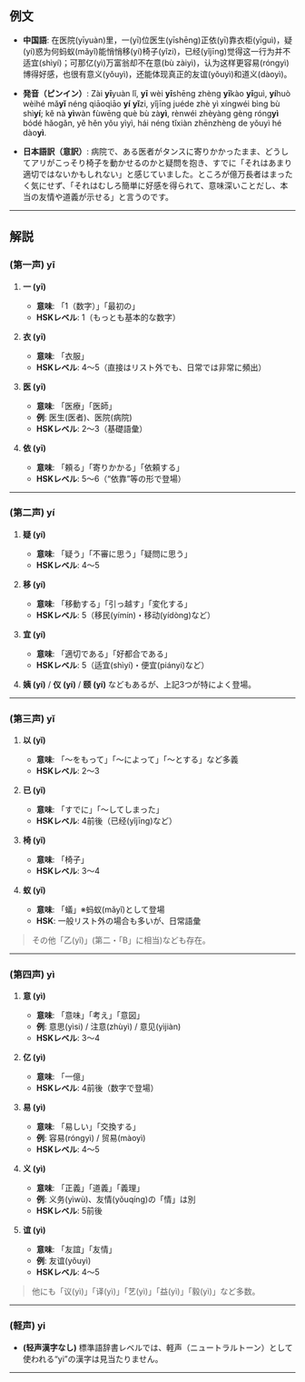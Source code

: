 ## 例文

* **中国語**:
  在医院(yīyuàn)里，一(yī)位医生(yīshēng)正依(yī)靠衣柜(yīguì)，疑(yí)惑为何蚂蚁(mǎyǐ)能悄悄移(yí)椅子(yǐzi)，已经(yǐjīng)觉得这一行为并不适宜(shìyí)；可那亿(yì)万富翁却不在意(bù zàiyì)，认为这样更容易(róngyì)博得好感，也很有意义(yǒuyì)，还能体现真正的友谊(yǒuyì)和道义(dàoyì)。

* **発音（ピンイン）**:
  Zài **yī**yuàn lǐ,
  **yī** wèi **yī**shēng zhèng **yī**kào **yī**guì,
  **yí**huò wèihé mǎ**yǐ** néng qiāoqiāo **yí** **yǐ**zi,
  yǐjīng juéde zhè yì xíngwéi bìng bù shì**yí**;
  kě nà **yì**wàn fùwēng què bù zà**yì**,
  rènwéi zhèyàng gèng róng**yì** bódé hǎogǎn,
  yě hěn yǒu yìyì,
  hái néng tǐxiàn zhēnzhèng de yǒuyì hé dào**yì**.

* **日本語訳（意訳）**:
  病院で、ある医者がタンスに寄りかかったまま、どうしてアリがこっそり椅子を動かせるのかと疑問を抱き、すでに「それはあまり適切ではないかもしれない」と感じていました。ところが億万長者はまったく気にせず、「それはむしろ簡単に好感を得られて、意味深いことだし、本当の友情や道義が示せる」と言うのです。

---

## 解説
### (第一声) yī

1. **一 (yī)**
   - **意味**: 「1（数字）」「最初の」
   - **HSKレベル**: 1（もっとも基本的な数字）

2. **衣 (yī)**
   - **意味**: 「衣服」
   - **HSKレベル**: 4〜5（直接はリスト外でも、日常では非常に頻出）

3. **医 (yī)**
   - **意味**: 「医療」「医師」
   - **例**: 医生(医者)、医院(病院)
   - **HSKレベル**: 2〜3（基礎語彙）

4. **依 (yī)**
   - **意味**: 「頼る」「寄りかかる」「依頼する」
   - **HSKレベル**: 5〜6（“依靠”等の形で登場）

---

### (第二声) yí

1. **疑 (yí)**
   - **意味**: 「疑う」「不審に思う」「疑問に思う」
   - **HSKレベル**: 4〜5

2. **移 (yí)**
   - **意味**: 「移動する」「引っ越す」「変化する」
   - **HSKレベル**: 5（移民(yímín)・移动(yídòng)など）

3. **宜 (yí)**
   - **意味**: 「適切である」「好都合である」
   - **HSKレベル**: 5（适宜(shìyí)・便宜(piányi)など）

4. **姨 (yí)** / **仪 (yí)** / **颐 (yí)** などもあるが、上記3つが特によく登場。

---

### (第三声) yǐ

1. **以 (yǐ)**
   - **意味**: 「〜をもって」「〜によって」「〜とする」など多義
   - **HSKレベル**: 2〜3

2. **已 (yǐ)**
   - **意味**: 「すでに」「〜してしまった」
   - **HSKレベル**: 4前後（已经(yǐjīng)など）

3. **椅 (yǐ)**
   - **意味**: 「椅子」
   - **HSKレベル**: 3〜4

4. **蚁 (yǐ)**
   - **意味**: 「蟻」※蚂蚁(mǎyǐ)として登場
   - **HSK**: 一般リスト外の場合も多いが、日常語彙

> その他「乙(yǐ)」(第二・「B」に相当)なども存在。

---

### (第四声) yì

1. **意 (yì)**
   - **意味**: 「意味」「考え」「意図」
   - **例**: 意思(yìsi) / 注意(zhùyì) / 意见(yìjiàn)
   - **HSKレベル**: 3〜4

2. **亿 (yì)**
   - **意味**: 「一億」
   - **HSKレベル**: 4前後（数字で登場）

3. **易 (yì)**
   - **意味**: 「易しい」「交換する」
   - **例**: 容易(róngyì) / 贸易(màoyì)
   - **HSKレベル**: 4〜5

4. **义 (yì)**
   - **意味**: 「正義」「道義」「義理」
   - **例**: 义务(yìwù)、友情(yǒuqíng)の「情」は別
   - **HSKレベル**: 5前後

5. **谊 (yì)**
   - **意味**: 「友誼」「友情」
   - **例**: 友谊(yǒuyì)
   - **HSKレベル**: 4〜5

> 他にも「议(yì)」「译(yì)」「艺(yì)」「益(yì)」「毅(yì)」など多数。

---

### (軽声) yi

- **(轻声漢字なし)**
  標準語辞書レベルでは、軽声（ニュートラルトーン）として使われる“yi”の漢字は見当たりません。

---
